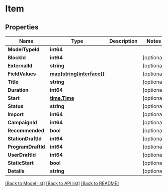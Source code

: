 # Item

## Properties

Name | Type | Description | Notes
------------ | ------------- | ------------- | -------------
**ModelTypeId** | **int64** |  | 
**BlockId** | **int64** |  | [optional] 
**ExternalId** | **string** |  | [optional] 
**FieldValues** | [**map[string]interface{}**](.md) |  | [optional] 
**Title** | **string** |  | [optional] 
**Duration** | **int64** |  | [optional] 
**Start** | [**time.Time**](time.Time.md) |  | [optional] 
**Status** | **string** |  | [optional] 
**Import** | **int64** |  | [optional] 
**CampaignId** | **int64** |  | [optional] 
**Recommended** | **bool** |  | [optional] 
**StationDraftId** | **int64** |  | [optional] 
**ProgramDraftId** | **int64** |  | [optional] 
**UserDraftId** | **int64** |  | [optional] 
**StaticStart** | **bool** |  | [optional] 
**Details** | **string** |  | [optional] 

[[Back to Model list]](../README.md#documentation-for-models) [[Back to API list]](../README.md#documentation-for-api-endpoints) [[Back to README]](../README.md)


